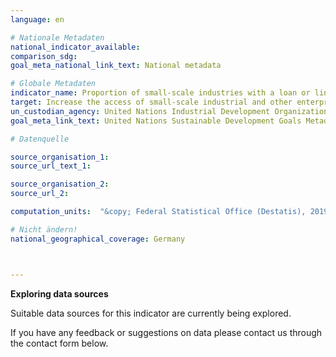```yaml
---
language: en

# Nationale Metadaten
national_indicator_available:
comparison_sdg:
goal_meta_national_link_text: National metadata

# Globale Metadaten
indicator_name: Proportion of small-scale industries with a loan or line of credit
target: Increase the access of small-scale industrial and other enterprises, in particular in developing countries, to financial services, including affordable credit, and their integration into value chains and markets
un_custodian_agency: United Nations Industrial Development Organization (UNIDO), World Bank (WB)
goal_meta_link_text: United Nations Sustainable Development Goals Metadata

# Datenquelle

source_organisation_1:
source_url_text_1:

source_organisation_2:
source_url_2:

computation_units:  "&copy; Federal Statistical Office (Destatis), 2019"

# Nicht ändern!
national_geographical_coverage: Germany



---
```

**Exploring data sources**

Suitable data sources for this indicator are currently being explored.

If you have any feedback or suggestions on data please contact us through the contact form below.
